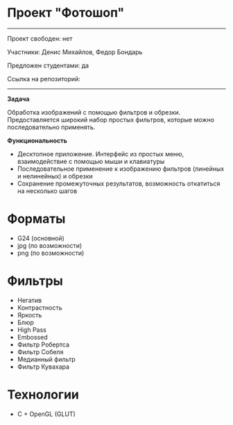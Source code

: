 # Проект "Фотошоп"

---

Проект свободен: нет

Участники: Денис Михайлов, Федор Бондарь

Предложен студентами: да

Ссылка на репозиторий:

---

**Задача**

Обработка изображений с помощью фильтров и обрезки. Предоставляется широкий набор простых фильтров, которые можно последовательно применять.

**Функциональность**

- Десктопное приложение. Интерфейс из простых меню, взаимодействие с помощью мыши и клавиатуры
- Последовательное применение к изображению фильтров (линейных и нелинейных) и обрезки
- Сохранение промежуточных результатов, возможность откатиться на несколько шагов

# Форматы
- G24 (основной)
- jpg (по возможности)
- png (по возможности)

# Фильтры
- Негатив
- Контрастность
- Яркость
- Блюр
- High Pass
- Embossed
- Фильтр Робертса
- Фильтр Собеля
- Медианный фильтр
- Фильтр Кувахара


# Технологии
- C + OpenGL (GLUT)

